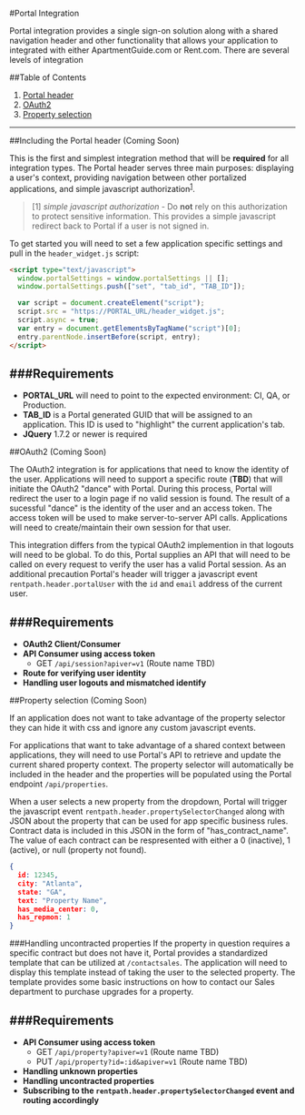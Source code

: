 #Portal Integration

Portal integration provides a single sign-on solution along with a shared navigation header and other functionality that allows your application to integrated with either ApartmentGuide.com or Rent.com. There are several levels of integration 

##Table of Contents
1. [Portal header](#portal-header)
2. [OAuth2](#oauth2)
3. [Property selection](#property-selection)

---

<a name="portal-header"></a>
##Including the Portal header (Coming Soon)


This is the first and simplest integration method that will be **required** for all integration types. The Portal header serves three main purposes: displaying a user's context, providing navigation between other portalized applications, and simple javascript authorization<sup>[1](#1)</sup>. 
 
> [1] <a name="1"></a>*simple javascript authorization* - Do **not** rely on this authorization to protect sensitive information. This provides a simple javascript redirect back to Portal if a user is not signed in.


To get started you will need to set a few application specific settings and pull in the `header_widget.js` script:


````html
<script type="text/javascript">
  window.portalSettings = window.portalSettings || [];
  window.portalSettings.push(["set", "tab_id", "TAB_ID"]);

  var script = document.createElement("script");
  script.src = "https://PORTAL_URL/header_widget.js";
  script.async = true;
  var entry = document.getElementsByTagName("script")[0];
  entry.parentNode.insertBefore(script, entry);
</script>
````

###Requirements  
---
- **PORTAL_URL** will need to point to the expected environment: CI, QA, or Production.  
- **TAB_ID** is a Portal generated GUID that will be assigned to an application. This ID is used to "highlight" the current application's tab.  
- **JQuery** 1.7.2 or newer is required



<a name="oauth2"></a>
##OAuth2 (Coming Soon)

The OAuth2 integration is for applications that need to know the identity of the user. Applications will need to support a specific route (**TBD**) that will initiate the OAuth2 "dance" with Portal. During this process, Portal will redirect the user to a login page if no valid session is found. The result of a sucessful "dance" is the identity of the user and an access token. The access token will be used to make server-to-server API calls. Applications will need to create/maintain their own session for that user.

This integration differs from the typical OAuth2 implemention in that logouts will need to be global. To do this, Portal supplies an API that will need to be called on every request to verify the user has a valid Portal session. As an additional precaution Portal's header will trigger a javascript event `rentpath.header.portalUser` with the `id` and `email` address of the current user.


###Requirements  
---
- **OAuth2 Client/Consumer** 
- **API Consumer using access token**
  - GET `/api/session?apiver=v1` (Route name TBD)
- **Route for verifying user identity** 
- **Handling user logouts and mismatched identify**

<a name="property-selection"></a>
##Property selection (Coming Soon)

If an application does not want to take advantage of the property selector they can hide it with css and ignore any custom javascript events.

For applications that want to take advantage of a shared context between applications, they will need to use Portal's API to retrieve and update the current shared property context. The property selector will automatically be included in the header and the properties will be populated using the Portal endpoint `/api/properties`. 

When a user selects a new property from the dropdown, Portal will trigger the javascript event `rentpath.header.propertySelectorChanged` along with JSON about the property that can be used for app specific business rules. Contract data is included in this JSON in the form of "has_contract_name". The value of each contract can be respresented with either a 0 (inactive), 1 (active), or null (property not found).

```json
{
  id: 12345,
  city: "Atlanta",
  state: "GA",
  text: "Property Name",
  has_media_center: 0,
  has_repmon: 1
}
```

###Handling uncontracted properties
If the property in question requires a specific contract but does not have it, Portal provides a standardized template that can be utilized at `/contactsales`. The application will need to display this template instead of taking the user to the selected property. The template provides some basic instructions on how to contact our Sales department to purchase upgrades for a property.


###Requirements  
---
- **API Consumer using access token**
  - GET `/api/property?apiver=v1` (Route name TBD)
  - PUT `/api/property?id=:id&apiver=v1` (Route name TBD)
- **Handling unknown properties**
- **Handling uncontracted properties**
- **Subscribing to the `rentpath.header.propertySelectorChanged` event and routing accordingly**
